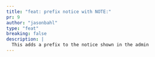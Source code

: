 ```yaml
---
title: "feat: prefix notice with NOTE:"
pr: 9
author: "jasonbahl"
type: "feat"
breaking: false
description: |
  This adds a prefix to the notice shown in the admin
---
```

